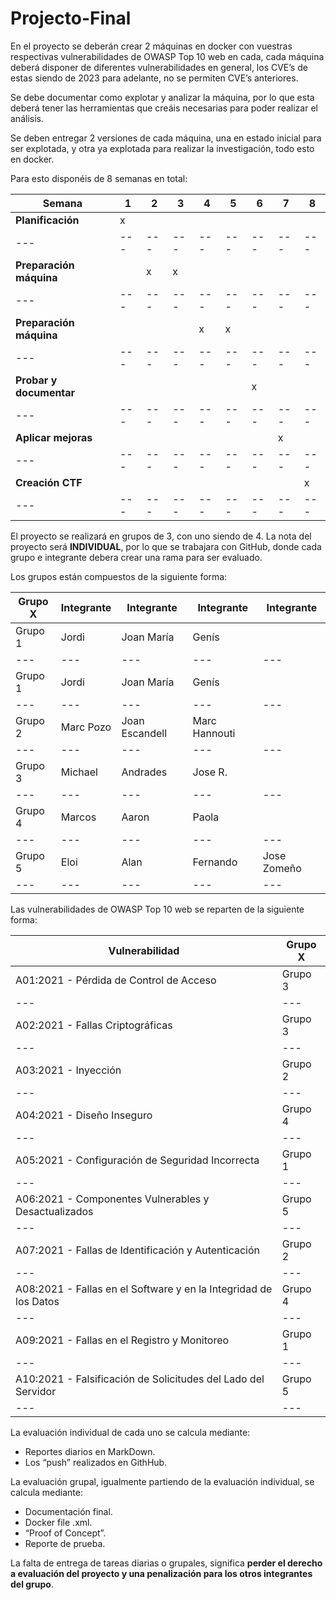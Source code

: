 # Projecto-Final
En el proyecto se deberán crear 2 máquinas en docker con vuestras respectivas vulnerabilidades de OWASP Top 10 web en cada, cada máquina deberá disponer de diferentes vulnerabilidades en general, los CVE’s de estas siendo de 2023 para adelante, no se permiten CVE’s anteriores.

Se debe documentar como explotar y analizar la máquina, por lo que esta deberá tener las herramientas que creáis necesarias para poder realizar el análisis.

Se deben entregar 2 versiones de cada máquina, una en estado inicial para ser explotada, y otra ya explotada para realizar la investigación, todo esto en docker.

Para esto disponéis de 8 semanas en total:

| **Semana** | **1** | **2** | **3** | **4** | **5** | **6** | **7** | **8** |
| --- | --- | --- | --- | --- | --- | --- | --- | --- |
| **Planificación** | x   |     |     |     |     |     |     |     |
| --- | --- | --- | --- | --- | --- | --- | --- | --- |
| **Preparación máquina** |     | x   | x   |     |     |     |     |     |
| --- | --- | --- | --- | --- | --- | --- | --- | --- |
| **Preparación máquina** |     |     |     | x   | x   |     |     |     |
| --- | --- | --- | --- | --- | --- | --- | --- | --- |
| **Probar y documentar** |     |     |     |     |     | x   |     |     |
| --- | --- | --- | --- | --- | --- | --- | --- | --- |
| **Aplicar mejoras** |     |     |     |     |     |     | x   |     |
| --- | --- | --- | --- | --- | --- | --- | --- | --- |
| **Creación CTF** |     |     |     |     |     |     |     | x   |
| --- | --- | --- | --- | --- | --- | --- | --- | --- |

El proyecto se realizará en grupos de 3, con uno siendo de 4. La nota del proyecto será **INDIVIDUAL**, por lo que se trabajara con GitHub, donde cada grupo e integrante debera crear una rama para ser evaluado.

Los grupos están compuestos de la siguiente forma:

| Grupo X | Integrante | Integrante | Integrante | Integrante |
| --- | --- | --- | --- | --- |
| Grupo 1 | Jordi | Joan María | Genís |     |
| --- | --- | --- | --- | --- |
| Grupo 1 | Jordi | Joan María | Genís |     |
| --- | --- | --- | --- | --- |
| Grupo 2 | Marc Pozo | Joan Escandell | Marc Hannouti |     |
| --- | --- | --- | --- | --- |
| Grupo 3 | Michael | Andrades | Jose R. |     |
| --- | --- | --- | --- | --- |
| Grupo 4 | Marcos | Aaron | Paola |     |
| --- | --- | --- | --- | --- |
| Grupo 5 | Eloi | Alan | Fernando | Jose Zomeño |
| --- | --- | --- | --- | --- |

Las vulnerabilidades de OWASP Top 10 web se reparten de la siguiente forma:

| Vulnerabilidad | Grupo X |
| --- | --- |
| A01:2021 - Pérdida de Control de Acceso | Grupo 3 |
| --- | --- |
| A02:2021 - Fallas Criptográficas | Grupo 3 |
| --- | --- |
| A03:2021 - Inyección | Grupo 2 |
| --- | --- |
| A04:2021 - Diseño Inseguro | Grupo 4 |
| --- | --- |
| A05:2021 - Configuración de Seguridad Incorrecta | Grupo 1 |
| --- | --- |
| A06:2021 - Componentes Vulnerables y Desactualizados | Grupo 5 |
| --- | --- |
| A07:2021 - Fallas de Identificación y Autenticación | Grupo 2 |
| --- | --- |
| A08:2021 - Fallas en el Software y en la Integridad de los Datos | Grupo 4 |
| --- | --- |
| A09:2021 - Fallas en el Registro y Monitoreo | Grupo 1 |
| --- | --- |
| A10:2021 - Falsificación de Solicitudes del Lado del Servidor | Grupo 5 |
| --- | --- |

La evaluación individual de cada uno se calcula mediante:

- Reportes diarios en MarkDown.
- Los “push” realizados en GithHub.

La evaluación grupal, igualmente partiendo de la evaluación individual, se calcula mediante:

- Documentación final.
- Docker file .xml.
- “Proof of Concept”.
- Reporte de prueba.

La falta de entrega de tareas diarias o grupales, significa **perder el derecho a evaluación del proyecto y una penalización para los otros integrantes del grupo**.
